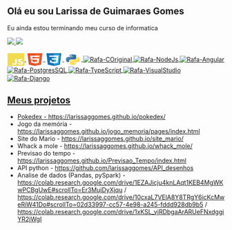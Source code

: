 ## Olá eu sou Larissa de Guimaraes Gomes

Eu ainda estou terminando meu curso de informatica

<div>
  <a href="https://beacons.ai/larissaggomes">
  <img heigth="180em" src="https://github-readme-stats.vercel.app/api?username=larissaggomes&show_icons=true&theme=dracula&include_all_commits=true">
  <img heigth="180em" src="https://github-readme-stats.vercel.app/api/top-langs/?username=larissaggomes&show_icons=true&theme=dracula&layout=compact">
</div>
    
  
<div style="display: inline_block"><br>
  <img align="center" alt="Rafa-Js" height="30" width="40" src="https://raw.githubusercontent.com/devicons/devicon/master/icons/javascript/javascript-plain.svg">
  <img align="center" alt="Rafa-HTML" height="30" width="40" src="https://raw.githubusercontent.com/devicons/devicon/master/icons/html5/html5-original.svg">
  <img align="center" alt="Rafa-CSS" height="30" width="40" src="https://raw.githubusercontent.com/devicons/devicon/master/icons/css3/css3-original.svg">
  <img align="center" alt="Rafa-Python" height="30" width="40" src="https://raw.githubusercontent.com/devicons/devicon/master/icons/python/python-original.svg">
  <img align="center" alt="Rafa-COriginal" height="30" width="40" src="https://icongr.am/devicon/c-original.svg?size=126&color=currentColor">
  <img align="center" alt="Rafa-NodeJs" height="30" width="40" src="https://icongr.am/devicon/nodejs-original.svg?size=128&color=currentColor">
  <img align="center" alt="Rafa-Angular" height="30" width="40" src="https://icongr.am/devicon/angularjs-original.svg?size=126&color=currentColor">
  <img align="center" alt="Rafa-PostgresSQL" height="30" width="40" src="https://icongr.am/devicon/postgresql-original.svg?size=126&color=currentColor">
  <img align="center" alt="Rafa-TypeScript" height="30" width="40" src="https://icongr.am/devicon/typescript-original.svg?size=126&color=currentColor">
  <img align="center" alt="Rafa-VisualStudio" height="30" width="40" src="https://icongr.am/devicon/visualstudio-plain.svg?size=126&color=currentColor">
  <img align="center" alt="Rafa-Django" height="30" width="40" src="https://icongr.am/devicon/django-original.svg?size=126&color=currentColor">
</div>

## Meus projetos 
* Pokedex - https://larissaggomes.github.io/pokedex/
* Jogo da memória - https://larissaggomes.github.io/jogo_memoria/pages/index.html
* Site do Mario - https://larissaggomes.github.io/site_mario/
* Whack a mole - https://larissaggomes.github.io/whack_mole/
* Previsao do tempo - https://larissaggomes.github.io/Previsao_Tempo/index.html
* API python - https://github.com/larissaggomes/API_desenhos
* Analise de dados (Pandas, pySpark) - https://colab.research.google.com/drive/1EZAJicju4knLAqt1KEB4MgWKwPCBgUwE#scrollTo=Er3MujDyXjqu
 / https://colab.research.google.com/drive/10cxaL7VElA8Y8TRgY6icKcMweRiW41Do#scrollTo=02d33997-cc57-4e98-a245-fddd928db9b5
 / https://colab.research.google.com/drive/1xKSL_vjRDbgaArARUeFNxdggiYR2jWgI
